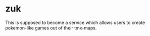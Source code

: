 zuk
===

This is supposed to become a service which allows users to create pokemon-like games out of their tmx-maps.
